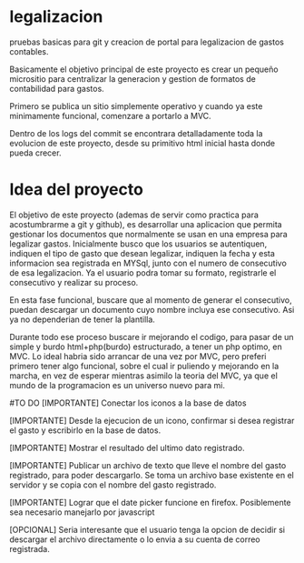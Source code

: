 # legalizacion
pruebas basicas para git y creacion de portal para legalizacion de gastos contables.

Basicamente el objetivo principal de este proyecto es crear un pequeño micrositio para centralizar la generacion y gestion de formatos de contabilidad para gastos.

Primero se publica un sitio simplemente operativo y cuando ya este minimamente funcional, comenzare a portarlo a MVC.

Dentro de los logs del commit se encontrara detalladamente toda la evolucion de este proyecto, desde su primitivo html inicial hasta donde pueda crecer.

# Idea del proyecto
El objetivo de este proyecto (ademas de servir como practica para acostumbrarme a git y github), es desarrollar una aplicacion que permita gestionar los documentos que normalmente se usan en una empresa para legalizar gastos.  Inicialmente busco que los usuarios se autentiquen, indiquen el tipo de gasto que desean legalizar, indiquen la fecha y esta informacion sea registrada en MYSql, junto con el numero de consecutivo de esa legalizacion.   Ya el usuario podra tomar su formato, registrarle el consecutivo y realizar su proceso.

En esta fase funcional, buscare que al momento de generar el consecutivo, puedan descargar un documento cuyo nombre incluya ese consecutivo.  Asi ya no dependerian de tener la plantilla.

Durante todo ese proceso buscare ir mejorando el codigo, para pasar de un simple y burdo html+php(burdo) estructurado, a tener un php optimo, en MVC.  Lo ideal habria sido arrancar de una vez por MVC, pero preferi primero tener algo funcional, sobre el cual ir puliendo y mejorando en la marcha, en vez de esperar mientras asimilo la teoria del MVC, ya que el mundo de la programacion es un universo nuevo para mi.

#TO DO
[IMPORTANTE] Conectar los iconos a la base de datos

[IMPORTANTE] Desde la ejecucion de un icono, confirmar si desea registrar el gasto y escribirlo en la base de datos.

[IMPORTANTE] Mostrar el resultado del ultimo dato registrado.

[IMPORTANTE] Publicar un archivo de texto que lleve el nombre del gasto registrado, para poder descargarlo.  Se toma un archivo base existente en el servidor y se copia con el nombre del gasto registrado.

[IMPORTANTE] Lograr que el date picker funcione en firefox.  Posiblemente sea necesario manejarlo por javascript

[OPCIONAL] Seria interesante que el usuario tenga la opcion de decidir si descargar el archivo directamente o lo envia a su cuenta de correo registrada.
